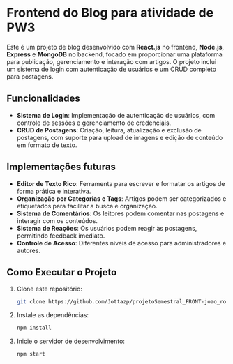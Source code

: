 # Frontend do Blog para atividade de PW3

Este é um projeto de blog desenvolvido com **React.js** no frontend, **Node.js**, **Express** e **MongoDB** no backend, focado em proporcionar uma plataforma para publicação, gerenciamento e interação com artigos. O projeto inclui um sistema de login com autenticação de usuários e um CRUD completo para postagens.

## Funcionalidades

- **Sistema de Login**: Implementação de autenticação de usuários, com controle de sessões e gerenciamento de credenciais.
- **CRUD de Postagens**: Criação, leitura, atualização e exclusão de postagens, com suporte para upload de imagens e edição de conteúdo em formato de texto.

## Implementações futuras

- **Editor de Texto Rico**: Ferramenta para escrever e formatar os artigos de forma prática e interativa.
- **Organização por Categorias e Tags**: Artigos podem ser categorizados e etiquetados para facilitar a busca e organização.
- **Sistema de Comentários**: Os leitores podem comentar nas postagens e interagir com os conteúdos.
- **Sistema de Reações**: Os usuários podem reagir às postagens, permitindo feedback imediato.
- **Controle de Acesso**: Diferentes níveis de acesso para administradores e autores.

## Como Executar o Projeto

1. Clone este repositório:
   ```bash
   git clone https://github.com/Jottazp/projetoSemestral_FRONT-joao_rodrigues.git

2. Instale as dependências:
   ```bash
   npm install

3. Inicie o servidor de desenvolvimento:
   ```bash
   npm start